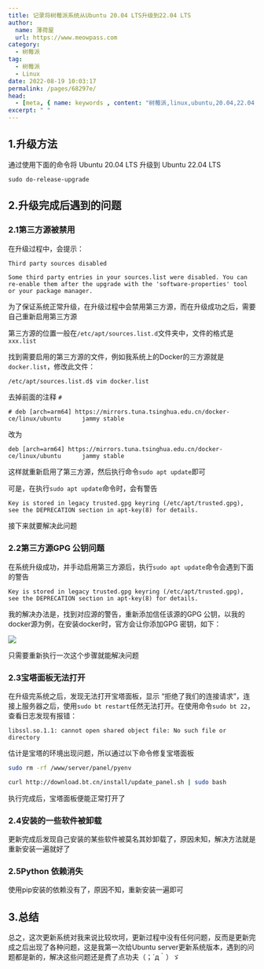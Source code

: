 ```yaml
---
title: 记录将树莓派系统从Ubuntu 20.04 LTS升级到22.04 LTS
author:
  name: 薄荷屋
  url: https://www.meowpass.com
category: 
  - 树莓派
tag: 
  - 树莓派
  - Linux
date: 2022-08-19 10:03:17
permalink: /pages/68297e/
head:
  - [meta, { name: keywords , content: "树莓派,linux,ubuntu,20.04,22.04,三方源,GPG" }]
excerpt: " "
---
```




## 1.升级方法

通过使用下面的命令将 Ubuntu 20.04 LTS 升级到 Ubuntu 22.04 LTS

```
sudo do-release-upgrade
```

## 2.升级完成后遇到的问题

### 2.1第三方源被禁用

在升级过程中，会提示：

```
Third party sources disabled

Some third party entries in your sources.list were disabled. You can
re-enable them after the upgrade with the 'software-properties' tool
or your package manager.
```

为了保证系统正常升级，在升级过程中会禁用第三方源，而在升级成功之后，需要自己重新启用第三方源

第三方源的位置一般在`/etc/apt/sources.list.d`文件夹中，文件的格式是`xxx.list`

找到需要启用的第三方源的文件，例如我系统上的Docker的三方源就是`docker.list`，修改此文件：

```bash
/etc/apt/sources.list.d$ vim docker.list
```

去掉前面的注释 `#`

```
# deb [arch=arm64] https://mirrors.tuna.tsinghua.edu.cn/docker-ce/linux/ubuntu      jammy stable
```

改为

```
deb [arch=arm64] https://mirrors.tuna.tsinghua.edu.cn/docker-ce/linux/ubuntu      jammy stable
```

这样就重新启用了第三方源，然后执行命令`sudo apt update`即可

可是，在执行`sudo apt update`命令时，会有警告

```
Key is stored in legacy trusted.gpg keyring (/etc/apt/trusted.gpg), see the DEPRECATION section in apt-key(8) for details.
```

接下来就要解决此问题

### 2.2第三方源GPG 公钥问题

在系统升级成功，并手动启用第三方源后，执行`sudo apt update`命令会遇到下面的警告

```
Key is stored in legacy trusted.gpg keyring (/etc/apt/trusted.gpg), see the DEPRECATION section in apt-key(8) for details.
```

我的解决办法是，找到对应源的警告，重新添加信任该源的GPG 公钥，以我的docker源为例，在安装docker时，官方会让你添加GPG 密钥，如下：

![](/assets/page-img/2022/20220819/1.webp)

只需要重新执行一次这个步骤就能解决问题

### 2.3宝塔面板无法打开

在升级完系统之后，发现无法打开宝塔面板，显示 “拒绝了我们的连接请求”，连接上服务器之后，使用`sudo bt restart`任然无法打开。在使用命令`sudo bt 22`，查看日志发现有报错：

```
libssl.so.1.1: cannot open shared object file: No such file or directory
```

估计是宝塔的环境出现问题，所以通过以下命令修复宝塔面板

```bash
sudo rm -rf /www/server/panel/pyenv

curl http://download.bt.cn/install/update_panel.sh | sudo bash
```

执行完成后，宝塔面板便能正常打开了

### 2.4安装的一些软件被卸载

更新完成后发现自己安装的某些软件被莫名其妙卸载了，原因未知，解决方法就是重新安装一遍就好了

### 2.5Python 依赖消失

使用pip安装的依赖没有了，原因不知，重新安装一遍即可

## 3.总结

总之，这次更新系统对我来说比较坎坷，更新过程中没有任何问题，反而是更新完成之后出现了各种问题，这是我第一次给Ubuntu server更新系统版本，遇到的问题都是新的，解决这些问题还是费了点功夫（；´д｀）ゞ
